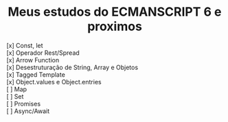 <h1 align="center">Meus estudos do ECMANSCRIPT 6 e proximos</h1> 

[x] Const, let    
[x] Operador Rest/Spread    
[x] Arrow Function    
[x] Desestruturação de String, Array e Objetos    
[x] Tagged Template     
[x] Object.values e Object.entries  
[ ] Map               
[ ] Set         
[ ] Promises        
[ ] Async/Await
